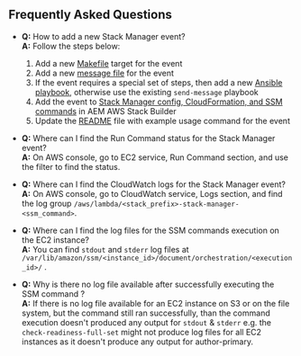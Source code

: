 Frequently Asked Questions
--------------------------

* __Q:__ How to add a new Stack Manager event?<br/>
  __A:__ Follow the steps below:<br/>
    1. Add a new [Makefile](https://github.com/shinesolutions/aem-stack-manager-messenger/blob/master/Makefile) target for the event
    2. Add a new [message file](https://github.com/shinesolutions/aem-stack-manager-messenger/tree/master/files) for the event
    3. If the event requires a special set of steps, then add a new [Ansible playbook](https://github.com/shinesolutions/aem-stack-manager-messenger/tree/master/ansible/playbooks), otherwise use the existing `send-message` playbook
    4. Add the event to [Stack Manager config, CloudFormation, and SSM commands](https://github.com/shinesolutions/aem-aws-stack-builder/commit/0fab6590ce13099271dffaf3e8e05c4289980a95) in AEM AWS Stack Builder
    5. Update the [README](https://github.com/shinesolutions/aem-stack-manager-messenger/blob/master/README.md) file with example usage command for the event

* __Q:__ Where can I find the Run Command status for the Stack Manager event?<br/>
  __A:__ On AWS console, go to EC2 service, Run Command section, and use the filter to find the status.

* __Q:__ Where can I find the CloudWatch logs for the Stack Manager event?<br/>
  __A:__ On AWS console, go to CloudWatch service, Logs section, and find the log group `/aws/lambda/<stack_prefix>-stack-manager-<ssm_command>`.

* __Q:__ Where can I find the log files for the SSM commands execution on the EC2 instance?<br/>
  __A:__ You can find `stdout` and `stderr` log files at `/var/lib/amazon/ssm/<instance_id>/document/orchestration/<execution_id>/` .

* __Q:__ Why is there no log file available after successfully executing the SSM command ?<br/>
  __A:__ If there is no log file available for an EC2 instance on S3 or on the file system, but the command still ran successfully, than the command execution doesn't produced any output for `stdout` & `stderr` e.g. the `check-readiness-full-set` might not produce log files for all EC2 instances as it doesn't produce any output for author-primary.
